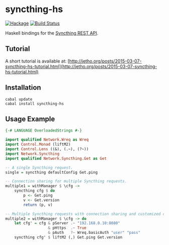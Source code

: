
syncthing-hs 
============

[![Hackage](https://img.shields.io/hackage/v/syncthing-hs.svg)](https://hackage.haskell.org/package/syncthing-hs)
[![Build Status](https://travis-ci.org/jetho/syncthing-hs.svg?branch=master)](https://travis-ci.org/jetho/syncthing-hs)

Haskell bindings for the [Syncthing REST API](https://github.com/syncthing/syncthing/wiki/REST-Interface).

Tutorial
--------

A short tutorial is available at: 
[http://jetho.org/posts/2015-03-07-syncthing-hs-tutorial.html](http://jetho.org/posts/2015-03-07-syncthing-hs-tutorial.html)


Installation
------------

    cabal update
    cabal install syncthing-hs

Usage Example
-------------

``` haskell
{-# LANGUAGE OverloadedStrings #-}

import qualified Network.Wreq as Wreq
import Control.Monad (liftM2)
import Control.Lens ((&), (.~), (?~))
import Network.Syncthing
import qualified Network.Syncthing.Get as Get

-- A single Syncthing request.
single = syncthing defaultConfig Get.ping

-- Connection sharing for multiple Syncthing requests.
multiple1 = withManager $ \cfg ->
    syncthing cfg $ do
        p <- Get.ping
        v <- Get.version
        return (p, v)

-- Multiple Syncthing requests with connection sharing and customized configuration.
multiple2 = withManager $ \cfg -> do
    let cfg' = cfg & pServer .~ "192.168.0.10:8080"
                   & pHttps  .~ True
                   & pAuth   ?~ Wreq.basicAuth "user" "pass"
    syncthing cfg' $ liftM2 (,) Get.ping Get.version
```

